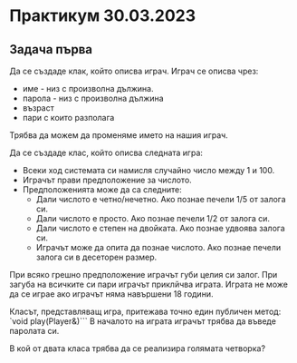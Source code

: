 # Практикум 30.03.2023

## Задача първа
Да се създаде клак, който описва играч. Играч се описва чрез:
* име - низ с произволна дължина.
* парола - низ с произволна дължина
* възраст
* пари с които разполага

Трябва да можем да променяме името на нашия играч.

Да се създаде клас, който описва следната игра:
* Всеки ход системата си намисля случайно число между 1 и 100.
* Играчът прави предположение за числото.
* Предположенията може да са следните:
  - Дали числото е четно/нечетно. Ако познае печели 1/5 от залога си.
  - Дали числото е просто. Ако познае печели 1/2 от залога си.
  - Дали числото е степен на двойката. Ако познае удвоява залога си.
  - Играчът може да опита да познае числото. Ако познае печели залога си в десеторен размер.

При всяко грешно предположение играчът губи целия си залог. При загуба на всичките си пари играчът приклйчва играта.
Играта не може да се играе ако играчът няма навършени 18 години. 

Класът, представляващ игра, притежава точно един публичен метод:
`void play(Player&)```
В началото на играта играчът трябва да въведе паролата си.

В кой от двата класа трябва да се реализира голямата четворка?